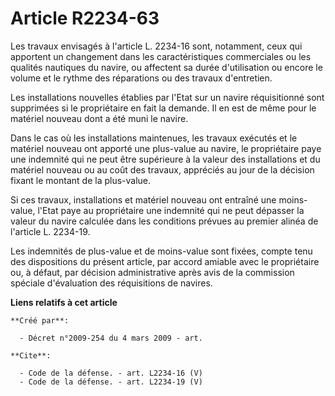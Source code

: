 # Article R2234-63

Les travaux envisagés à l'article L. 2234-16 sont, notamment, ceux qui apportent un changement dans les caractéristiques
commerciales ou les qualités nautiques du navire, ou affectent sa durée d'utilisation ou encore le volume et le rythme des
réparations ou des travaux d'entretien. 

Les installations nouvelles établies par l'Etat sur un navire réquisitionné sont supprimées si le propriétaire en fait la
demande. Il en est de même pour le matériel nouveau dont a été muni le navire. 

Dans le cas où les installations maintenues, les travaux exécutés et le matériel nouveau ont apporté une plus-value au
navire, le propriétaire paye une indemnité qui ne peut être supérieure à la valeur des installations et du matériel nouveau
ou au coût des travaux, appréciés au jour de la décision fixant le montant de la plus-value. 

Si ces travaux, installations et matériel nouveau ont entraîné une moins-value, l'Etat paye au propriétaire une indemnité qui
ne peut dépasser la valeur du navire calculée dans les conditions prévues au premier alinéa de l'article L. 2234-19. 

Les indemnités de plus-value et de moins-value sont fixées, compte tenu des dispositions du présent article, par accord
amiable avec le propriétaire ou, à défaut, par décision administrative après avis de la commission spéciale d'évaluation des
réquisitions de navires.

**Liens relatifs à cet article**

	**Créé par**:

	  - Décret n°2009-254 du 4 mars 2009 - art.

	**Cite**:

	  - Code de la défense. - art. L2234-16 (V)
	  - Code de la défense. - art. L2234-19 (V)
